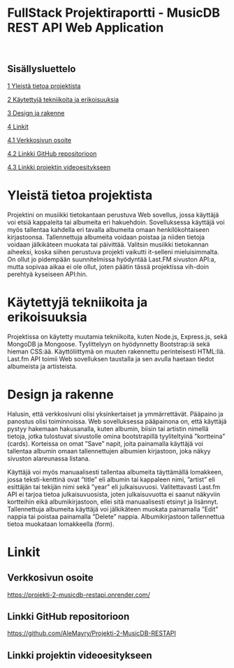 # FullStack Projektiraportti - MusicDB REST API Web Application

 
## Sisällysluettelo

[1	Yleistä tietoa projektista](#yleistä-tietoa-projektista)

[2	Käytettyjä tekniikoita ja erikoisuuksia](#käytettyjä-tekniikoita-ja-erikoisuuksia)

[3	Design ja rakenne](#design-ja-rakenne)

[4 Linkit](#linkit)

[4.1 Verkkosivun osoite](#verkkosivun-osoite)

[4.2 Linkki GitHub repositorioon](#linkki-github-repositorioon)

[4.3 Linkki projektin videoesitykseen](#linkki-projektin-videoesitykseen)


# Yleistä tietoa projektista

Projektini on musiikki tietokantaan perustuva Web sovellus, jossa käyttäjä voi etsiä kappaleita tai albumeita eri hakuehdoin. Sovelluksessa käyttäjä voi myös tallentaa kahdella eri tavalla albumeita omaan henkilökohtaiseen kirjastoonsa. Tallennettuja albumeita voidaan poistaa ja niiden tietoja voidaan jälkikäteen muokata tai päivittää.
Valitsin musiikki tietokannan aiheeksi, koska siihen perustuva projekti vaikutti it-selleni mieluisimmalta. On ollut jo pidempään suunnitelmissa hyödyntää Last.FM sivuston API:a, mutta sopivaa aikaa ei ole ollut, joten päätin tässä projektissa vih-doin perehtyä kyseiseen API:hin. 

# Käytettyjä tekniikoita ja erikoisuuksia

Projektissa on käytetty muutamia tekniikoita, kuten Node.js, Express.js, sekä MongoDB ja Mongoose. Tyylittelyyn on hyödynnetty Bootstrap:iä sekä hieman CSS:ää. Käyttöliittymä on muuten rakennettu perinteisesti HTML:llä. Last.fm API toimii Web sovelluksen taustalla ja sen avulla haetaan tiedot albumeista ja artisteista. 

# Design ja rakenne

Halusin, että verkkosivuni olisi yksinkertaiset ja ymmärrettävät. Pääpaino ja panostus olisi toiminnoissa. Web sovelluksessa pääpainona on, että käyttäjä pystyy hakemaan hakusanalla, kuten albumin, biisin tai artistin nimellä tietoja, jotka tulostuvat sivustolle omina bootstrapillä tyyliteltyinä ”kortteina” (cards). Korteissa on omat ”Save” napit, joita painamalla käyttäjä voi tallentaa albumin omaan tallennettujen albumien kirjastoon, joka näkyy sivuston alareunassa listana. 

Käyttäjä voi myös manuaalisesti tallentaa albumeita täyttämällä lomakkeen, jossa teksti-kenttinä ovat ”title” eli albumin tai kappaleen nimi, ”artist” eli esittäjän tai tekijän nimi sekä ”year” eli julkaisuvuosi. Valitettavasti Last.fm API ei tarjoa tietoa julkaisuvuosista, joten julkaisuvuotta ei saanut näkyviin kortteihin eikä albumikirjastoon, ellei sitä manuaalisesti etsinyt ja lisännyt. 
Tallennettuja albumeita käyttäjä voi jälkikäteen muokata painamalla ”Edit” nappia tai poistaa painamalla ”Delete” nappia. Albumikirjastoon tallennettua tietoa muokataan lomakkeella (form).

# Linkit

## Verkkosivun osoite

https://projekti-2-musicdb-restapi.onrender.com/

## Linkki GitHub repositorioon

https://github.com/AleMayry/Projekti-2-MusicDB-RESTAPI

## Linkki projektin videoesitykseen


